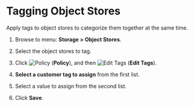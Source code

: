 # Tagging Object Stores

Apply tags to object stores to categorize them together at the same
time.

1.  Browse to menu: **Storage > Object Stores**.

2.  Select the object stores to tag.

3.  Click ![Policy](../images/1941.png) (**Policy**), and then ![Edit
    Tags](../images/2158.png) (**Edit Tags**).

4.  **Select a customer tag to assign** from the first list.

5.  Select a value to assign from the second list.

6.  Click **Save**.
